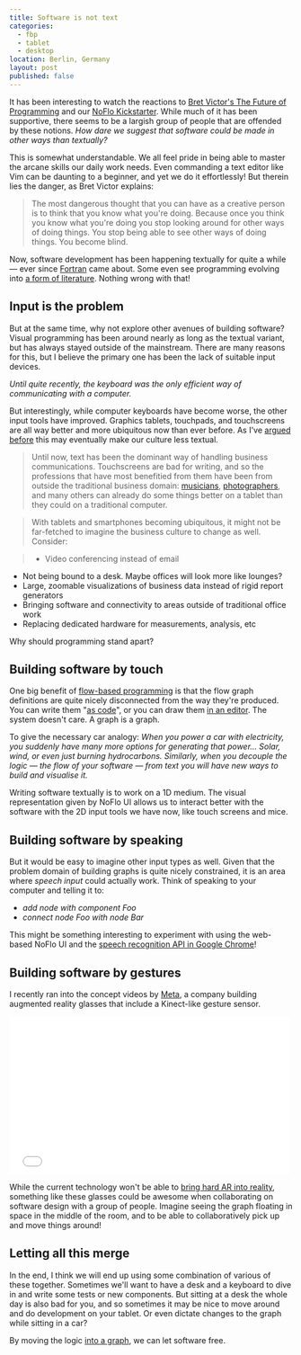 ```yaml
---
title: Software is not text
categories:
  - fbp
  - tablet
  - desktop
location: Berlin, Germany
layout: post
published: false
---
```

It has been interesting to watch the reactions to [Bret Victor's The Future of Programming](https://vimeo.com/71278954) and our [NoFlo Kickstarter](http://www.kickstarter.com/projects/noflo/noflo-development-environment). While much of it has been supportive, there seems to be a largish group of people that are offended by these notions. *How dare we suggest that software could be made in other ways than textually?*

This is somewhat understandable. We all feel pride in being able to master the arcane skills our daily work needs. Even commanding a text editor like Vim can be daunting to a beginner, and yet we do it effortlessly! But therein lies the danger, as Bret Victor explains:

> The most dangerous thought that you can have as a creative person is to think that you know what you're doing. Because once you think you know what you're doing you stop looking around for other ways of doing things. You stop being able to see other ways of doing things. You become blind.

Now, software development has been happening textually for quite a while &mdash; ever since [Fortran](http://en.wikipedia.org/wiki/Fortran) came about. Some even see programming evolving into [a form of literature](http://en.wikipedia.org/wiki/Literate_programming). Nothing wrong with that!

## Input is the problem

But at the same time, why not explore other avenues of building software? Visual programming has been around nearly as long as the textual variant, but has always stayed outside of the mainstream. There are many reasons for this, but I believe the primary one has been the lack of suitable input devices.

*Until quite recently, the keyboard was the only efficient way of communicating with a computer.*

But interestingly, while computer keyboards have become worse, the other input tools have improved. Graphics tablets, touchpads, and touchscreens are all way better and more ubiquitous now than ever before. As I've [argued before](http://bergie.iki.fi/blog/tablet-productivity/) this may eventually make our culture less textual.

> Until now, text has been the dominant way of handling business communications. Touchscreens are bad for writing, and so the professions that have most benefitied from them have been from outside the traditional business domain: [musicians](http://www.techradar.com/news/mobile-computing/tablets/how-musicians-are-using-the-ipad-921391), [photographers](http://terrywhite.com/techblog/ipad-fits-photography-workflow/), and many others can already do some things better on a tablet than they could on a traditional computer.

> With tablets and smartphones becoming ubiquitous, it might not be far-fetched to imagine the business culture to change as well. Consider:

> * Video conferencing instead of email
 * Not being bound to a desk. Maybe offices will look more like lounges?
 * Large, zoomable visualizations of business data instead of rigid report generators
 * Bringing software and connectivity to areas outside of traditional office work
 * Replacing dedicated hardware for measurements, analysis, etc

Why should programming stand apart?

## Building software by touch

One big benefit of [flow-based programming](http://en.wikipedia.org/wiki/Flow-based_programming) is that the flow graph definitions are quite nicely disconnected from the way they're produced. You can write them "[as code](http://noflojs.org/documentation/fbp/)", or you can draw them [in an editor](http://www.kickstarter.com/projects/noflo/noflo-development-environment). The system doesn't care. A graph is a graph.

To give the necessary car analogy: *When you power a car with electricity, you suddenly have many more options for generating that power... Solar, wind, or even just burning hydrocarbons. Similarly, when you decouple the logic &mdash; the flow of your software &mdash; from text you will have new ways to build and visualise it.*

Writing software textually is to work on a 1D medium. The visual representation given by NoFlo UI allows us to interact better with the software with the 2D input tools we have now, like touch screens and mice.

## Building software by speaking

But it would be easy to imagine other input types as well. Given that the problem domain of building graphs is quite nicely constrained, it is an area where *speech input* could actually work. Think of speaking to your computer and telling it to:

* *add node with component Foo*
* *connect node Foo with node Bar*

This might be something interesting to experiment with using the web-based NoFlo UI and the [speech recognition API in Google Chrome](http://www.google.com/intl/en/chrome/demos/speech.html)!

## Building software by gestures

I recently ran into the concept videos by [Meta](https://www.spaceglasses.com/), a company building augmented reality glasses that include a Kinect-like gesture sensor.

<iframe width="500" height="281" src="//www.youtube.com/embed/b7I7JuQXttw" frameborder="0" allowfullscreen></iframe>

While the current technology won't be able to [bring hard AR into reality](http://blogs.valvesoftware.com/abrash/why-you-wont-see-hard-ar-anytime-soon/), something like these glasses could be awesome when collaborating on software design with a group of people. Imagine seeing the graph floating in space in the middle of the room, and to be able to collaboratively pick up and move things around!

## Letting all this merge

In the end, I think we will end up using some combination of various of these together. Sometimes we'll want to have a desk and a keyboard to dive in and write some tests or new components. But sitting at a desk the whole day is also bad for you, and so sometimes it may be nice to move around and do development on your tablet. Or even dictate changes to the graph while sitting in a car?

By moving the logic [into a graph](http://www.kickstarter.com/projects/noflo/noflo-development-environment), we can let software free.
